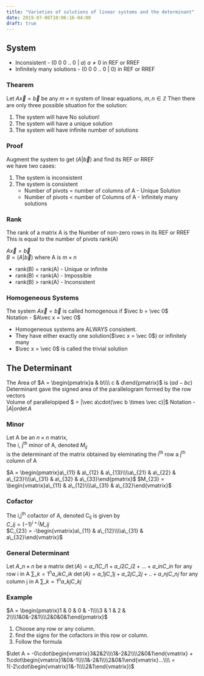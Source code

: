```yaml
---
title: "Varieties of solutions of linear systems and the determinant"
date: 2019-07-06T10:06:16-04:00
draft: true
---
```


## System
* Inconsistent - $(0\ 0\ 0\ ..\ 0\ |\ a)\ a \ne 0$ in REF or RREF
* Infinitely many solutions - $(0\ 0\ 0\ ..\ 0\ |\ 0)$ in REF or RREF

### Thearem
Let $A\vec x = \vec b$ be any $m \times n$ system of linear equations, $m, n \in \mathbb{Z}$
Then there are only three possible situation for the solution:

1. The system will have No solution!
2. The system will have a unique solution
3. The system will have infinite number of solutions

### Proof
Augment the system to get $(A|\vec b)$ and find its REF or RREF  
we have two cases:

1. The system is inconsistent
2. The system is consistent
    * Number of pivots = number of columns of A - Unique Solution
    * Number of pivots < number of Columns of A - Infinitely many solutions

### Rank
The rank of a matrix A is the Number of non-zero rows in its REF or RREF  
This is equal to the number of pivots rank(A)  

$A\vec x = \vec b$  
$B = (A|\vec b)$ where A is $m \times n$  

* rank(B) = rank(A) - Unique or infinite
* rank(B) < rank(A) - Impossible
* rank(B) > rank(A) - Inconsistent

### Homogeneous Systems
The system $A\vec x = \vec b$ is called homogenous if  $\vec b = \vec 0$  
Notation - $A\vec x = \vec 0$

* Homogeneous systems are ALWAYS consistent.
* They have either exactly one solution($\vec x = \vec 0$) or infinitely many
* $\vec x = \vec 0$ is called the trivial solution

## The Determinant
The Area of $A = \begin{pmatrix}a & b\\\\ c & d\end{pmatrix}$ is $(ad - bc)$  
Determinant gave the signed area of the parallelogram formed by the row vectors  
Volume of parallelopiped $ = |\vec a\cdot(\vec b \times \vec c)|$
Notation - $|A| or \det A$  

### Minor
Let A be an $n \times n$ matrix,  
The i, j<sup>th</sup> minor of A, denoted $M_{ij}$  
is the determinant of the matrix obtained by eleminating the i<sup>th</sup> row a j<sup>th</sup> column of A

$A = \begin{pmatrix}a\_{11} & a\_{12} & a\_{13}\\\\a\_{21} & a\_{22} & a\_{23}\\\\a\_{31} & a\_{32} & a\_{33}\end{pmatrix}$ $M_{23} = \begin{vmatrix}a\_{11} & a\_{12}\\\\a\_{31} & a\_{32}\end{vmatrix}$

### Cofactor
The i,j<sup>th</sup> cofactor of A, denoted C<sub>ij</sub> is given by  
$C\_{ij} = (-1)^{i+j}M\_{ij}$  
$C_{23} = -\begin{vmatrix}a\_{11} & a\_{12}\\\\a\_{31} & a\_{32}\end{vmatrix}$

### General Determinant
Let $A\_{n \times n}$ be a matrix
$\det(A) = a\_{i1}C\_{i1} + a\_{i2}C\_{i2} + ... + a\_{in}C\_{in}$ for any row i in A $\sum\_{k = 1}^n a\_{ik}C\_{ik}$
$\det(A) = a\_{1j}C\_{1j} + a\_{2j}C\_{2j} + .. + a\_{nj}C\_{nj}$ for any column j in A $\sum\_{k=1}^n a\_{kj}C\_{kj}$

### Example
$A = \begin{pmatrix}1 & 0 & 0 & -1\\\\3 & 1 & 2 & 2\\\\1&0&-2&1\\\\2&0&0&1\end{pmatrix}$

1. Choose any row or any column.
2. find the signs for the cofactors in this row or column.
3. Follow the formula  

$\det A = -0\cdot\begin{vmatrix}3&2&2\\\\1&-2&2\\\\2&0&1\end{vmatrix} + 1\cdot\begin{vmatrix}1&0&-1\\\\1&-2&1\\\\2&0&1\end{vmatrix}...\\\\
= 1(-2\cdot\begin{vmatrix}1&-1\\\\2&1\end{vmatrix})$